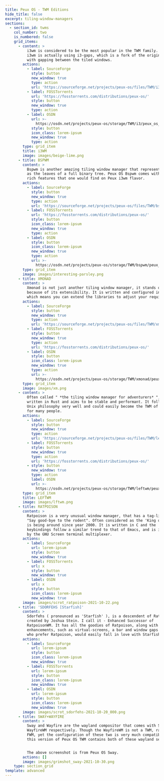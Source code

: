 ```yaml
---
title: Peux OS - TWM Editions
hide_title: false
excerpt: tiling-window-managers
sections:
  - section_id: twms
    col_number: two
    is_numbered: false
    grid_items:
      - content: >
          i3wm is considered to be the most popular in the TWM family. Peux OS
          i3wm is actually using i3-gaps, which is a fork of the original i3wm
          with gapping between the tiled windows.
        actions:
          - label: SourceForge
            style: button
            new_window: true
            type: action
            url: 'https://sourceforge.net/projects/peux-os/files/TWM/i3wm/'
          - label: FOSSTorrents
            url: 'https://fosstorrents.com/distributions/peux-os/'
            style: button
            new_window: true
            type: action
          - label: OSDN
            url: >-
              https://osdn.net/projects/peux-os/storage/TWM/i3/peux_os_i3wm-stable_21.05-x86_64.iso
            style: button
            icon_class: lorem-ipsum
            new_window: true
            type: action
        type: grid_item
        title: i3WM
        image: images/beige-lime.png
      - title: BSPWM
        content: >
          Bspwm is another amazing tiling window manager that represents windows
          as the leaves of a full binary tree. Peux OS Bspwm comes with similar
          rich features that one would find on Peux i3wm flavor.
        actions:
          - label: SourceForge
            style: button
            new_window: true
            type: action
            url: 'https://sourceforge.net/projects/peux-os/files/TWM/bspwm/'
          - label: FOSSTorrents
            url: 'https://fosstorrents.com/distributions/peux-os/'
            style: button
            icon_class: lorem-ipsum
            new_window: true
            type: action
          - label: OSDN
            style: button
            icon_class: lorem-ipsum
            new_window: true
            type: action
            url: >-
              https://osdn.net/projects/peux-os/storage/TWM/bspwm/peux_os_bspwm-stable_21.05-x86_64.iso
        type: grid_item
        image: images/interesting-parsley.png
      - title: XMONAD
        content: >
          Xmonad is not just another tiling window manager, it stands out
          because of its extensibility. It is written and configured in Haskell
          which means you can extend the libraries to adjust your requirements. 
        actions:
          - label: SourceForge
            style: button
            new_window: true
            type: action
            url: 'https://sourceforge.net/projects/peux-os/files/TWM/xmonad/'
          - label: FOSSTorrents
            style: button
            new_window: true
            type: action
            url: 'https://fosstorrents.com/distributions/peux-os/'
          - label: OSDN
            style: button
            icon_class: lorem-ipsum
            new_window: true
            type: action
            url: >-
              https://osdn.net/projects/peux-os/storage/TWM/xmonad/peux_os_xmonad-stable_21.05-x86_64.iso
        type: grid_item
        image: images/xm.png
      - content: >
          Often called " *the tiling window manager for adventurers* ", is
          written in Rust and aims to be stable and performant. It follows the
          Unix philosophy very well and could easily become the TWM of choice
          for many people.
        actions:
          - label: SourceForge
            style: button
            new_window: true
            type: action
            url: 'https://sourceforge.net/projects/peux-os/files/TWM/leftwm/'
          - label: FOSSTorrents
            style: button
            new_window: true
            type: action
            url: 'https://fosstorrents.com/distributions/peux-os/'
          - style: button
            new_window: true
            type: action
            label: OSDN
            url: >-
              https://osdn.net/projects/peux-os/storage/TWM/leftwm/peux_os_leftwm-stable_21.05-x86_64.iso
        type: grid_item
        title: LEFTWM
        image: images/lftwm.png
      - title: RATPOISON
        content: >
          Ratpoison is a very unusual window manager, that has a tag-line of
          "Say good-bye to the rodent". Often considered as the 'King of WMs',
          is being around since year 2000. It is written in C and the
          keybindings follow a similar trend to that of Emacs, and is inspired
          by the GNU Screen terminal multiplexer.
        actions:
          - label: SourceForge
            url: lorem-ipsum
            style: button
            new_window: true
          - label: FOSSTorrents
            url: x
            style: button
            new_window: true
          - label: OSDN
            url: x
            style: button
            icon_class: lorem-ipsum
            new_window: true
        image: images/scrot_ratpoison-2021-10-22.png
      - title: 'SDORFEHS [Starfish]'
        content: >
          Sdorfehs ( pronounced as 'Starfish' ), is a descendent of RatpoisonWM,
          created by Joshua Stein. I call it - Enhanced Successor of
          RatpoisonWM. It has all the goodies of Ratpoison, along with some
          enhancements, such as virtual-screens, a bar and window gaps. Those
          who prefer Ratpoison, would easily fall in love with Starfish.
        actions:
          - label: SourceForge
            url: lorem-ipsum
            style: button
            icon_class: lorem-ipsum
            new_window: true
          - label: FOSSTorrents
            url: lorem-ipsum
            style: button
            icon_class: lorem-ipsum
            new_window: true
          - label: OSDN
            url: lorem-ipsum
            style: button
            icon_class: lorem-ipsum
            new_window: true
        image: images/scrot_sdorfehs-2021-10-20_000.png
      - title: SWAY+WAYFIRE
        content: >
          Sway and Wayfire are the wayland compositor that comes with SwayWM and
          WayfireWM respectively. Though the WayfireWM is not a TWM, rather a
          FWM, yet the configuration of these two is very much compatible, hence
          this version of Peux OS TWM contains both of these wayland sessions. 


          The above screenshot is from Peux OS Sway.
        actions: []
        image: images/grimshot_sway-2021-10-30.png
    type: section_grid
template: advanced
---
```

